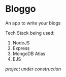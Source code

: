 # Bloggo

An app to write your blogs

Tech Stack being used:
1. NodeJS
2. Express
3. MongoDB Atlas
4. EJS

_project under construction_
